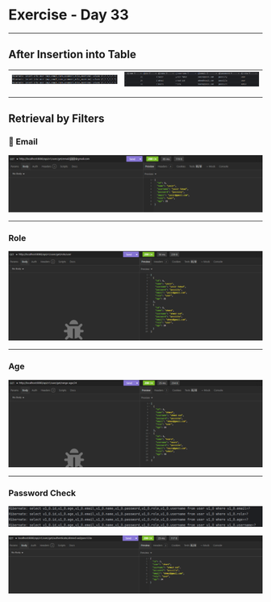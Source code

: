 #  Exercise - Day 33

---

##  After Insertion into Table

| ![Login](image/logIns.png) | ![Success](image/sc.png) |
|:--------------------------:|:------------------------:|

---

##  Retrieval by Filters

### 📧 Email
![Email](image/email.png)

---

###  Role
![Role](image/role.png)

---

###  Age
![Age](image/age.png)

---

###  Password Check
![Password Check](image/retrievalAtlog.png)



![Insertion](image/insertion.png)

